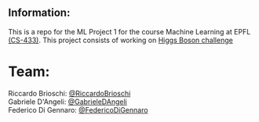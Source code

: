 ## Information:
This is a repo for the ML Project 1 for the course Machine Learning at EPFL [(CS-433)](https://www.epfl.ch/labs/mlo/machine-learning-cs-433/). This project consists of working on [Higgs Boson challenge](https://www.aicrowd.com/challenges/epfl-machine-learning-higgs)

# Team:
Riccardo Brioschi: [@RiccardoBrioschi](https://github.com/RiccardoBrioschi)   
Gabriele D'Angeli:  [@GabrieleDAngeli](https://github.com/gabrieledangeli)  
Federico Di Gennaro: [@FedericoDiGennaro](https://github.com/FedericoDiGennaro)    
